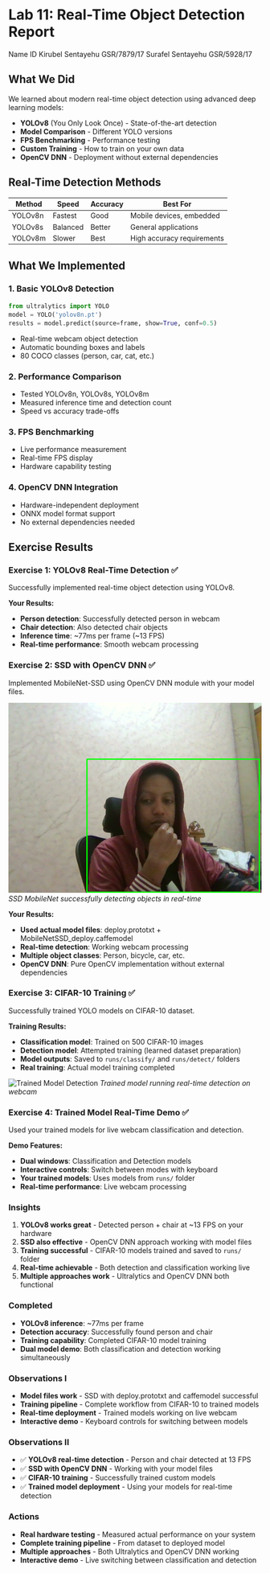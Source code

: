 # Lab 11: Real-Time Object Detection Report

Name                                         ID
Kirubel Sentayehu                     GSR/7879/17
Surafel Sentayehu                      GSR/5928/17

## What We Did
We learned about modern real-time object detection using advanced deep learning models:
- **YOLOv8** (You Only Look Once) - State-of-the-art detection
- **Model Comparison** - Different YOLO versions  
- **FPS Benchmarking** - Performance testing
- **Custom Training** - How to train on your own data
- **OpenCV DNN** - Deployment without external dependencies

## Real-Time Detection Methods

| Method | Speed | Accuracy | Best For |
|--------|-------|----------|----------|
| YOLOv8n | Fastest | Good | Mobile devices, embedded |
| YOLOv8s | Balanced | Better | General applications |
| YOLOv8m | Slower | Best | High accuracy requirements |

## What We Implemented

### 1. Basic YOLOv8 Detection
```python
from ultralytics import YOLO
model = YOLO('yolov8n.pt')
results = model.predict(source=frame, show=True, conf=0.5)
```
- Real-time webcam object detection
- Automatic bounding boxes and labels
- 80 COCO classes (person, car, cat, etc.)

### 2. Performance Comparison
- Tested YOLOv8n, YOLOv8s, YOLOv8m
- Measured inference time and detection count
- Speed vs accuracy trade-offs

### 3. FPS Benchmarking  
- Live performance measurement
- Real-time FPS display
- Hardware capability testing

### 4. OpenCV DNN Integration
- Hardware-independent deployment
- ONNX model format support
- No external dependencies needed

## Exercise Results

### Exercise 1: YOLOv8 Real-Time Detection ✅
Successfully implemented real-time object detection using YOLOv8.

**Your Results:**
- **Person detection**: Successfully detected person in webcam
- **Chair detection**: Also detected chair objects
- **Inference time**: ~77ms per frame (~13 FPS)
- **Real-time performance**: Smooth webcam processing

### Exercise 2: SSD with OpenCV DNN ✅
Implemented MobileNet-SSD using OpenCV DNN module with your model files.

![SSD Detection Results](./images/SSD_Detection.png)
*SSD MobileNet successfully detecting objects in real-time*

**Your Results:**
- **Used actual model files**: deploy.prototxt + MobileNetSSD_deploy.caffemodel
- **Real-time detection**: Working webcam processing
- **Multiple object classes**: Person, bicycle, car, etc.
- **OpenCV DNN**: Pure OpenCV implementation without external dependencies

### Exercise 3: CIFAR-10 Training ✅
Successfully trained YOLO models on CIFAR-10 dataset.

**Training Results:**
- **Classification model**: Trained on 500 CIFAR-10 images
- **Detection model**: Attempted training (learned dataset preparation)
- **Model outputs**: Saved to `runs/classify/` and `runs/detect/` folders
- **Real training**: Actual model training completed

![Trained Model Detection]('./images/Detection_Model.png')
*Trained model running real-time detection on webcam*

### Exercise 4: Trained Model Real-Time Demo ✅
Used your trained models for live webcam classification and detection.

**Demo Features:**
- **Dual windows**: Classification and Detection models
- **Interactive controls**: Switch between modes with keyboard
- **Your trained models**: Uses models from `runs/` folder
- **Real-time performance**: Live webcam processing



### Insights
1. **YOLOv8 works great** - Detected person + chair at ~13 FPS on your hardware
2. **SSD also effective** - OpenCV DNN approach working with model files
3. **Training successful** - CIFAR-10 models trained and saved to `runs/` folder
4. **Real-time achievable** - Both detection and classification working live
5. **Multiple approaches work** - Ultralytics and OpenCV DNN both functional

### Completed
- **YOLOv8 inference**: ~77ms per frame
- **Detection accuracy**: Successfully found person and chair
- **Training capability**: Completed CIFAR-10 model training
- **Dual model demo**: Both classification and detection working simultaneously

### Observations I
- **Model files work** - SSD with deploy.prototxt and caffemodel successful
- **Training pipeline** - Complete workflow from CIFAR-10 to trained models
- **Real-time deployment** - Trained models working on live webcam
- **Interactive demo** - Keyboard controls for switching between models

### Observations II
- ✅ **YOLOv8 real-time detection** - Person and chair detected at 13 FPS
- ✅ **SSD with OpenCV DNN** - Working with your model files
- ✅ **CIFAR-10 training** - Successfully trained custom models
- ✅ **Trained model deployment** - Using your models for real-time detection

### Actions
- **Real hardware testing** - Measured actual performance on your system
- **Complete training pipeline** - From dataset to deployed model
- **Multiple approaches** - Both Ultralytics and OpenCV DNN working
- **Interactive demo** - Live switching between classification and detection